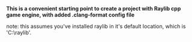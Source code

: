 **This is a convenient starting point to create a project with Raylib cpp game engine, with added .clang-format config file**

note: this assumes you've installed raylib in it's default location, which is 'C:\raylib'.
